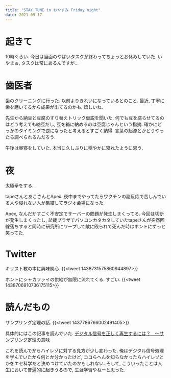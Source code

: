 ```yaml
---
title: "STAY TUNE in おやすみ Friday night"
date: 2021-09-17
---
```


# 起きて
10時ぐらい. 今日は当面のやばいタスクが終わってちょっとお休みしていた. いやまぁ, タスクは常にあるんですが...

# 歯医者
歯のクリーニングに行った. 以前よりきれいになっているとのこと. 最近, 丁寧に歯を磨いてるから成果が出てるのかも. 嬉しいね.

先生から納豆と豆腐のすり替えトリック仮説を聞いた. 何でも豆を腐らせてるのはどう考えても納豆だし, 豆を箱に納めるのは豆腐じゃんという指摘. 確かにどっかのタイミングで逆になったと考えるとすごく納得. 言葉の起源とかどうやったら調べられるんだろう.

午後は昼寝をしていた. 本当に久しぶりに穏やかに寝れたように思う.

# 夜
太極拳をする.

tapeさんとあこさんとApex. 夜中までやってたらワクチンの副反応で苦しんでいる人や寝れない人が集結してラジオ会場になった.

Apex, なんだかすごく不安定でサーバーの問題が発生しまくってる. 今回は切断が発生しまくったし, 盆栽プラザでパソコンカタカタしていたtapeさんが突然回線落ちすると同時に研究所にワープして敵に殴られて死んだ時はホントにずっと笑ってた.
# Twitter
キリスト教の本に興味関心.
{{<tweet 1438731575860944897>}}

ホントにシャカファイの供給が無限に流れてくる. すごい.
{{<tweet 1438706910736175115>}}

# 読んだもの
サンプリング定理の話.
{{<tweet 1437786766002491405>}}

具体的にはこの記事を読んでいた.
[デジタル信号を正しく再生するには？　～サンプリング定理の意味](https://nabe.adiary.jp/article/sampling-theorem)

これを読んでからハイレゾに対する見方が少し変わった. 俺はデジタル信号処理を学んでいたから何とか分かったけど, ココらへんを知らなかったらハイレゾとかをエセ科学だと決めつけていたのかもしれない. そして, こういったことは人生において普遍的に起きうるので, 生涯学習やねーと思った.